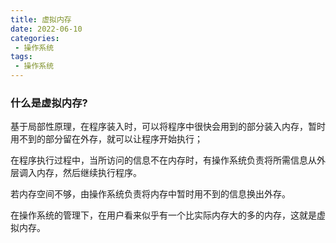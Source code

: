 ```yaml
---
title: 虚拟内存
date: 2022-06-10
categories:
 - 操作系统
tags:
 - 操作系统
---
```


### 什么是虚拟内存?

基于局部性原理，在程序装入时，可以将程序中很快会用到的部分装入内存，暂时用不到的部分留在外存，就可以让程序开始执行；

在程序执行过程中，当所访问的信息不在内存时，有操作系统负责将所需信息从外层调入内存，然后继续执行程序。

若内存空间不够，由操作系统负责将内存中暂时用不到的信息换出外存。

在操作系统的管理下，在用户看来似乎有一个比实际内存大的多的内存，这就是虚拟内存。

